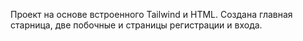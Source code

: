 Проект на основе встроенного Tailwind и HTML.
Создана главная старница, две побочные и страницы регистрации и входа.
